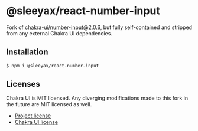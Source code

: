 # @sleeyax/react-number-input

Fork of [chakra-ui/number-input@2.0.6](https://github.com/chakra-ui/chakra-ui/tree/main/packages/number-input), but fully self-contained and stripped from any external Chakra UI dependencies. 

## Installation

```sh
$ npm i @sleeyax/react-number-input
```

## Licenses
Chakra UI is MIT licensed. Any diverging modifications made to this fork in the future are MIT licensed as well. 

* [Project license](./LICENSE)
* [Chakra UI license](https://github.com/chakra-ui/chakra-ui/blob/main/LICENSE)
